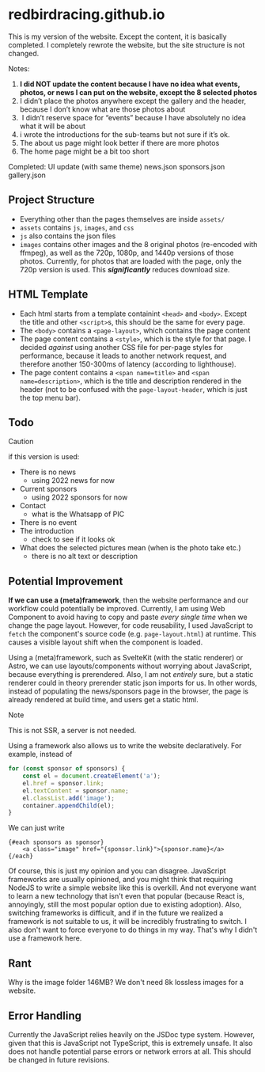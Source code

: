 # redbirdracing.github.io

This is my version of the website.
Except the content, it is basically completed. I completely rewrote the website, but the site structure is not changed.

Notes:
1. **I did NOT update the content because I have no idea what events, photos, or news I can put on the website, except the 8 selected photos**
2. ⁠I didn’t place the photos anywhere except the gallery and the header, because I don’t know what are those photos about 
3. ⁠ ⁠I didn’t reserve space for “events” because I have absolutely no idea what it will be about 
4. ⁠i wrote the introductions for the sub-teams but not sure if it’s ok. 
5. ⁠The about us page might look better if there are more photos
6. ⁠The home page might be a bit too short

Completed:
UI update (with same theme)
news.json
sponsors.json
gallery.json

## Project Structure
- Everything other than the pages themselves are inside `assets/`
- `assets` contains `js`, `images`, and `css`
- `js` also contains the json files
- `images` contains other images and the 8 original photos (re-encoded with ffmpeg), as well as the 720p, 1080p, and 1440p versions of those photos. Currently, for photos that are loaded with the page, only the 720p version is used. This ***significantly*** reduces download size.

## HTML Template
- Each html starts from a template containint `<head>` and `<body>`. Except the title and other `<script>`s, this should be the same for every page.
- The `<body>` contains a `<page-layout>`, which contains the page content
- The page content contains a `<style>`, which is the style for that page. I decided *against* using another CSS file for per-page styles for performance, because it leads to another network request, and therefore another 150-300ms of latency (according to lighthouse).
- The page content contains a `<span name=title>` and `<span name=description>`, which is the title and description rendered in the header (not to be confused with the `page-layout-header`, which is just the top menu bar).

## Todo
> [!CAUTION]
> if this version is used:
> - There is no news
>   * using 2022 news for now
> - Current sponsors
>   * using 2022 sponsors for now
> - Contact
>   * what is the Whatsapp of PIC
> - There is no event
> - The introduction
>   * check to see if it looks ok
> - What does the selected pictures mean (when is the photo take etc.)
>   * there is no alt text or description

## Potential Improvement
**If we can use a (meta)framework**, then the website performance and our workflow could potentially be improved. Currently, I am using Web Component to avoid having to copy and paste *every single time* when we change the page layout. However, for code reusability, I used JavaScript to `fetch` the component's source code (e.g. `page-layout.html`) at runtime. This causes a visible layout shift when the component is loaded.

Using a (meta)framework, such as SvelteKit (with the static renderer) or Astro, we can use layouts/components without worrying about JavaScript, because everything is prerendered. Also, I am not *entirely* sure, but a static renderer could in theory prerender static json imports for us. In other words, instead of populating the news/sponsors page in the browser, the page is already rendered at build time, and users get a static html.

>[!NOTE]
> This is not SSR, a server is not needed.

Using a framework also allows us to write the website declaratively. For example, instead of 
```js
for (const sponsor of sponsors) {
	const el = document.createElement('a');
	el.href = sponsor.link;
	el.textContent = sponsor.name;
	el.classList.add('image');
	container.appendChild(el);
}
```
We can just write 
```svelte
{#each sponsors as sponsor}
	<a class="image" href="{sponsor.link}">{sponsor.name}</a>
{/each}
```

Of course, this is just my opinion and you can disagree. JavaScript frameworks are usually opinioned, and you might think that requiring NodeJS to write a simple website like this is overkill. And not everyone want to learn a new technology that isn't even that popular (because React is, annoyingly, still the most popular option due to existing adoption). Also, switching frameworks is difficult, and if in the future we realized a framework is not suitable to us, it will be incredibly frustrating to switch. I also don't want to force everyone to do things in my way. That's why I didn't use a framework here.

## Rant
Why is the image folder 146MB? We don't need 8k lossless images for a website.

## Error Handling
Currently the JavaScript relies heavily on the JSDoc type system. However, given that this is JavaScript not TypeScript, this is extremely unsafe. It also does not handle potential parse errors or network errors at all. This should be changed in future revisions.